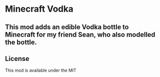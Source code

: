 # Minecraft Vodka

## This mod adds an edible Vodka bottle to Minecraft for my friend Sean, who also modelled the bottle.


## License

This mod is available under the MIT
